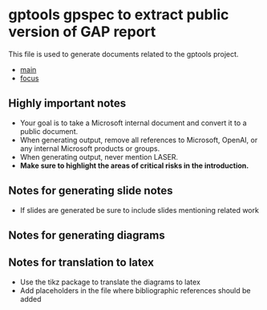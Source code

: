 # gptools gpspec to extract public version of GAP report

This file is used to generate documents related to the gptools project.  

-   [main](./gap-report-noapp.md)
-   [focus](./gap-adversarial-actors.md)

<!-- @maindoc
"gap-report-noapp.md"
-->

<!-- @focusdoc
"gap-adversarial-actors.md" 
-->

## Highly important notes

- Your goal is to take a Microsoft internal document and convert it to a public document.
- When generating output, remove all references to Microsoft, OpenAI, or any internal Microsoft products or groups.
- When generating output, never mention LASER.
- **Make sure to highlight the areas of critical risks in the introduction.**

## Notes for generating slide notes
 - If slides are generated be sure to include slides mentioning related work

 ## Notes for generating diagrams

 ## Notes for translation to latex

 - Use the tikz package to translate the diagrams to latex
 - Add placeholders in the file where bibliographic references should be added
 

